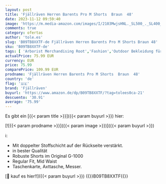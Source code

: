 ```yaml
---
layout: post
title: 'Fjällräven Herren Barents Pro M Shorts  Braun  48'
date: 2023-11-12 09:59:40
image: 'https://m.media-amazon.com/images/I/2103MwjsHNL._SL500_._SL400_.jpg'
comments: true
category: ofertas
author: 'tole.es'
slug: 'B09TB8XXTF-de Fjällräven Herren Barents Pro M Shorts Braun 48'
sku: 'B09TB8XXTF-de'
tags: [ 'Arborist Merchandising Root','Fashion','Outdoor Bekleidung für Herren','Outdoor Shorts für Herren','Outdoor-Bekleidung','Self Service','Special Features Stores','Sport & Freizeit','Sportartspezifische Bekleidung','Sports-Promotions','ef3a019d-6628-41d5-b303-291126686917_0','ef3a019d-6628-41d5-b303-291126686917_7401','fjällräven','🇩🇪', ]
actualPrice: 75.99 EUR
currency: EUR
price: 75.99
comparePrice: 109.99 EUR
prodname: 'Fjällräven Herren Barents Pro M Shorts  Braun  48'
country: 'de'
flag: '🇩🇪'
brand: 'Fjällräven'
buyurl: 'https://www.amazon.de/dp/B09TB8XXTF/?tag=tolees0ca-21'
descuento: '30.91'
average: '75.99'
---
```


Es gibt ein [{{< param title >}}]({{< param buyurl >}}) hier:

[![{{< param prodname >}}]({{< param image >}})]({{< param buyurl >}})

ℹ️:

- Mit doppelter Stoffschicht auf der Rückseite verstärkt.
- in bester Qualität
- Robuste Shorts im Original G-1000
- Regular Fit, Mid Waist
- Taschenkarte, Axttasche, Messer.

[🛒 kauf es hier!!]({{< param buyurl >}})
{{<world>}}B09TB8XXTF{{</world>}}
